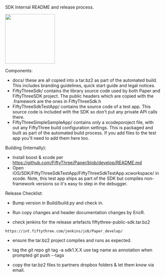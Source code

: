 SDK Internal README and release process.

<a href='https://app.ship.io/dashboard#/jobs/10518/history' target='_blank'><img src='https://app.ship.io/jobs/X9rTyoGVPjCkg5lA/build_status.png' width='160' /></a>

Components:
- docs/ these are all copied into a tar.bz2 as part of the automated build. This includes branding guidelines, quick start guide and legal notices.
- FiftyThreeSdk/ contains the library source code used by both Paper and FiftyThreeSDK project. The public headers which are copied with the .framework are the ones in FiftyThreeSdk.h
- FiftyThreeSdkTestApp/ contains the source code of a test app. This source code is included with the SDK so don't put any private API calls there.
- FiftyThreeSimpleSampleApp/ contains *only* a xcodeporoject file, with out any FiftyThree build configuration settings. This is packaged and built as part of the automated build process. If you add files to the test app you'll need to add them here too.

Building (Internally):
- Install boost & xcode per https://github.com/FiftyThree/Paper/blob/develop/README.md
- Open iOS/SDK/FiftyThreeSdkTestApp/FiftyThreeSdkTestApp.xcworkspace/ in xcode. Note, this test app ships as part of the SDK but compiles non-framework versions so it's easy to step in the debugger.

Release Checklist:
- Bump version in Build/build.py and check in.

- Run copy changes and header documentation changes by EricR.

- check jenkins for the release artefacts fiftythree-public-sdk.tar.bz2

```
https://int.fiftythree.com/jenkins/job/Paper_develop/
```

- ensure the tar.bz2 project compiles and runs as expected.

- tag the git repo
git tag -a sdk1.X.X
use tag name as annotation when prompted
git push --tags

- copy the tar.bz2 files to partners dropbox folders & let them know via email.
